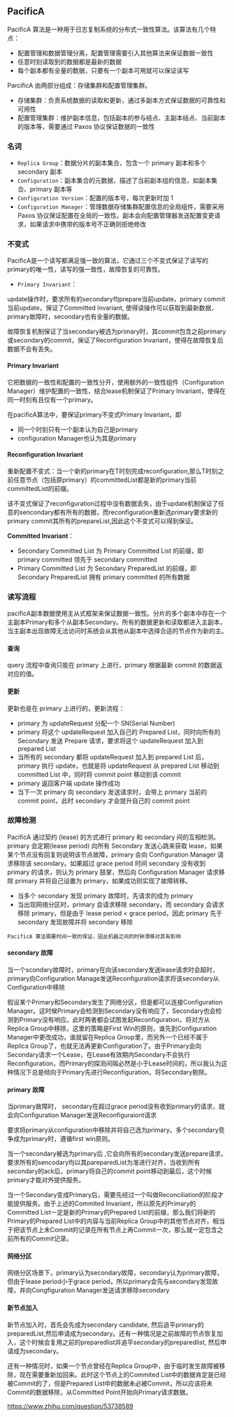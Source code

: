 ## PacificA

PacificA 算法是一种用于日志复制系统的分布式一致性算法。该算法有几个特点：

- 配置管理和数据管理分离，配置管理需要引入其他算法来保证数据一致性
- 任意时刻读取到的数据都是最新的数据
- 每个副本都有全量的数据，只要有一个副本可用就可以保证读写

ParcificA 由两部分组成：存储集群和配置管理集群。

- 存储集群：负责系统数据的读取和更新，通过多副本方式保证数据的可靠性和可用性
- 配置管理集群：维护副本信息，包括副本的参与结点、主副本结点、当前副本的版本等，需要通过 Paxos 协议保证数据的一致性

### 名词

- `Replica Group`：数据分片的副本集合，包含一个 primary 副本和多个 secondary 副本
- `Configuration`：副本集合的元数据，描述了当前副本组的信息，如副本集合、primary 副本等
- `Configuration Version`：配置的版本号，每次更新时加 1
- `Configuration Manager`：管理数据存储集群配置信息的全局组件，需要采用 Paxos 协议保证配置在全局的一致性。副本会向配置管理器发送配置变更请求，如果请求中携带的版本号不正确则拒绝修改

### 不变式

PacificA是一个读写都满足强一致的算法，它通过三个不变式保证了读写的primary的唯一性，读写的强一致性，故障恢复的可靠性。

- `Primary Invariant`：

 update操作时，要求所有的secondary均prepare当前update，primary commit当前update，保证了Committed Invariant, 使得读操作可以获取到最新数据，primary故障时，secondary也有全量的数据。

故障恢复机制保证了当secondary被选为primary时，其commit包含之前primary或secondary的commit，保证了Reconfiguration Invariant，使得在故障恢复后数据不会有丢失。

#### Primary Invariant

它把数据的一致性和配置的一致性分开，使用额外的一致性组件（Configuration Manager）维护配置的一致性，结合lease机制保证了Primary Invariant，使得在同一时刻有且仅有一个primary。

在pacificA算法中，要保证primary不变式Primary Invariant，即

- 同一个时刻只有一个副本认为自己是primary
- configuration Manager也认为其是primary

#### Reconfiguration Invariant

重新配置不变式：当一个新的primary在T时刻完成reconfiguration,那么T时刻之前任意节点（包括原primary）的committedList都是新的primary当前committedList的前缀。

该不变式保证了reconfiguration过程中没有数据丢失，由于update机制保证了任意的sencondary都有所有的数据，而reconfiguration重新选primary要求新的primary commit其所有的prepareList,因此这个不变式可以得到保证。

**Committed Invariant**：

- Secondary Committed List 为 Primary Committed List 的前缀，即 primary committed 领先于 secondary committed
- Primary Committed List 为 Secondary PreparedList 的前缀，即 Secondary PreparedList 拥有 primary committed 的所有数据

### 读写流程

pacificA副本数据使用主从式框架来保证数据一致性。分片的多个副本中存在一个主副本Primary和多个从副本Secondary。所有的数据更新和读取都进入主副本，当主副本出现故障无法访问时系统会从其他从副本中选择合适的节点作为新的主。

#### 查询

query 流程中查询只能在 primary 上进行，primary 根据最新 commit 的数据返对应的值。

#### 更新

更新也是在 primary 上进行的，更新流程：

- primary 为 updateRequest 分配一个 SN(Serial Number)
- primary 将这个 updateRequest 加入自己的 Prepared List，同时向所有的 Secondary 发送 Prepare 请求，要求将这个 updateRequest 加入到 prepared List
- 当所有的 secondary 都将 updateRequest 加入到 prepared List 后，primary 执行 update，也就是将 updateRequest 从 prepared List 移动到 committed List 中，同时将 commit point 移动到该 commit
- primary 返回客户端 update 操作成功
- 当下一次 primary 向 secondary 发送请求时，会带上 primary 当前的 commit point，此时 secondary 才会提升自己的 commit point

### 故障检测

PacificA 通过契约 (lease) 的方式进行 primary 和 secondary 间的互相检测。primary 会定期(lease period) 向所有 Secondary 发送心跳来获取 lease，如果某个节点没有回复则说明该节点故障，primary 会向 Configuration Manager 请求移除该 secondary。如果超过 grace period 时间 secondary 没有收到 primary 的请求，则认为 primary 鼓掌，然后向 Configuration Manager 请求移除 primary 并将自己设置为 primary，如果成功则实现了故障转移。

- 当多个 secondary 发现 primary 故障时，先请求的成为 primary
- 当出现网络分区时，primary 会请求移除 secondary，而 secondary 会请求移除 primary，但是由于 lease period < grace period，因此 primary 先于 secondary 发现故障并将 secondary 移除

```
PacificA 算法需要时间一致的保证，因此机器之间的时钟漂移对其有影响
```

#### secondary 故障

当一个scondary故障时，primary在向该secondary发送lease请求时会超时，primary向Configuration Manage发送Reconfiguration请求将该secondary从Configuration中移除

假设某个Primary和Secondary发生了网络分区，但是都可以连接Configuration Manager。这时候Primary会检测到Secondary没有响应了，Secondary也会检测到Primary没有响应。此时两者都会试图发起Reconfiguration，将对方从Replica Group中移除，这里的策略是First Win的原则，谁先到Configuration Manager中更改成功，谁就留在Replica Group里，而另外一个已经不属于Replica Group了，也就无法再更新Configuration了。由于Primary会向Secondary请求一个Lease，在Lease有效期内Secondary不会执行Reconfiguration，而Primary的探测间隔必然是小于Lease时间的，所以我认为这种情况下总是倾向于Primary先进行Reconfiguration，将Secondary剔除。

#### primary 故障

当primary故障时， secondary在超过grace period没有收到primary的请求，就会向Configuration Manager发送Reconfiguraiont请求

要求将primary从configuration中移除并将自己选为primary。多个secondary竞争成为primary时，遵循first win原则。

当一个secondary被选为primary后 ,它会向所有的secondary发送prepare请求，要求所有的sencodary均以其pareparedList为准进行对齐，当收到所有secondary的ack后，primary将自己的commit point移动到最后，这个时候primary才能对外提供服务。

当一个Secondary变成Primary后，需要先经过一个叫做Reconciliation的阶段才能提供服务。由于上述的Commited Invariant，所以原先的Primary的Committed List一定是新的Primary的Prepared List的前缀，那么我们将新的Primary的Prepared List中的内容与当前Replica Group中的其他节点对齐，相当于把该节点上未Commit的记录在所有节点上再Commit一次，那么就一定包含之前所有的Commit记录。

#### 网络分区

网络分区场景下，primary认为secondary故障，secondary认为primary故障，但由于lease period小于grace period，所以primary会先与secondary发现故障，并向Congfiguration Manager发送请求移除secondary

#### 新节点加入

新节点加入时，首先会先成为secondary candidate, 然后追平primary的preparedList,然后申请成为secondary。还有一种情况是之前故障的节点恢复加入，这个时候会复用之前的preparedlist并追平secondary的preparedlist, 然后申请成为secondary。

还有一种情况时，如果一个节点曾经在Replica Group中，由于临时发生故障被移除，现在需要重新加回来。此时这个节点上的Commited List中的数据肯定是已经被Commit的了，但是Prepared List中的数据未必被Commit，所以应该将未Commit的数据移除，从Committed Point开始向Primary请求数据。







https://www.zhihu.com/question/53738589